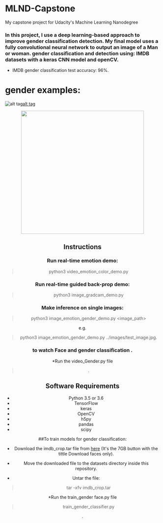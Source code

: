 # MLND-Capstone
My capstone project for Udacity's Machine Learning Nanodegree


### In this project, I use a deep learning-based approach to improve gender classification detection. My final model uses a fully convolutional neural network to output an image of a Man or woman. gender classification and detection using: IMDB datasets with a keras CNN model and openCV.
* IMDB gender classification test accuracy: 96%.


# gender examples:

![alt tag](image/test5.png)[alt tag](image/test7.png) 
<div align='center'>
  <img src='image/project.jpg' width='400px'>

## Instructions

### Run real-time emotion demo:
> python3 video_emotion_color_demo.py

### Run real-time guided back-prop demo:
> python3 image_gradcam_demo.py

### Make inference on single images:
> python3 image_emotion_gender_demo.py <image_path>

e.g.

> python3 image_emotion_gender_demo.py ../images/test_image.jpg.


### to watch Face and gender classification .
*Run the video_Gender.py file
>.

## Software Requirements

* Python 3.5 or 3.6
* TensorFlow
* keras
* OpenCV 
* h5py
* pandas
* scipy

##To train models for gender classification:

* Download the imdb_crop.tar file from [here](https://data.vision.ee.ethz.ch/cvl/rrothe/imdb-wiki/) (It's the 7GB button with the tittle Download faces only).

* Move the downloaded file to the datasets directory inside this repository.

* Untar the file:
> tar -xfv imdb_crop.tar

*Run the train_gender face.py file
>  train_gender_classifier.py

.







